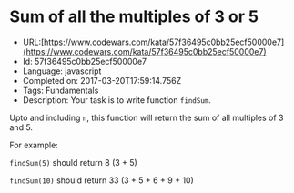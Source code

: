 # Sum of all the multiples of 3 or 5

 - URL:[https://www.codewars.com/kata/57f36495c0bb25ecf50000e7](https://www.codewars.com/kata/57f36495c0bb25ecf50000e7)
 - Id: 57f36495c0bb25ecf50000e7
 - Language: javascript
 - Completed on: 2017-03-20T17:59:14.756Z
 - Tags: Fundamentals
 - Description:
Your task is to write function ```findSum```.

Upto and including ```n```, this function will return the sum of all multiples of 3 and 5.

For example:

```findSum(5)``` should return 8 (3 + 5)

```findSum(10)``` should return 33 (3 + 5 + 6 + 9 + 10)
